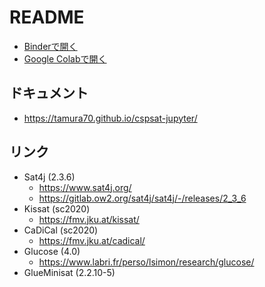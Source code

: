 # README

- [Binderで開く](https://mybinder.org/v2/gh/tamura70/cspsat-jupyter/master?urlpath=lab/tree/index.ipynb)
- [Google Colabで開く](https://colab.research.google.com/github/tamura70/cspsat-jupyter/blob/master/index.ipynb)

## ドキュメント

- https://tamura70.github.io/cspsat-jupyter/

## リンク

- Sat4j (2.3.6)
    - https://www.sat4j.org/
    - https://gitlab.ow2.org/sat4j/sat4j/-/releases/2_3_6
- Kissat (sc2020)
    - https://fmv.jku.at/kissat/
- CaDiCal (sc2020)
    - https://fmv.jku.at/cadical/
- Glucose (4.0)
    - https://www.labri.fr/perso/lsimon/research/glucose/
- GlueMinisat (2.2.10-5)
